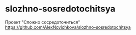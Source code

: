# slozhno-sosredotochitsya
Проект "Сложно сосредоточиться"
https://github.com/AlexNovichkova/slozhno-sosredotochitsya
